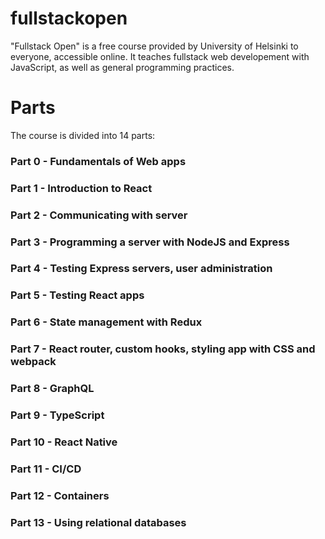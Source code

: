 # fullstackopen
"Fullstack Open" is a free course provided by University of Helsinki to everyone, accessible online. It teaches fullstack web developement with JavaScript, as well as general programming practices.
# Parts
The course is divided into 14 parts:
<h3>Part 0 - Fundamentals of Web apps</h3>
<h3>Part 1 - Introduction to React</h3>
<h3>Part 2 - Communicating with server</h3>
<h3>Part 3 - Programming a server with NodeJS and Express</h3>
<h3>Part 4 - Testing Express servers, user administration</h3>
<h3>Part 5 - Testing React apps</h3>
<h3>Part 6 - State management with Redux</h3>
<h3>Part 7 - React router, custom hooks, styling app with CSS and webpack</h3>
<h3>Part 8 - GraphQL</h3>
<h3>Part 9 - TypeScript</h3>
<h3>Part 10 - React Native</h3>
<h3>Part 11 - CI/CD</h3>
<h3>Part 12 - Containers</h3>
<h3>Part 13 - Using relational databases</h3>
